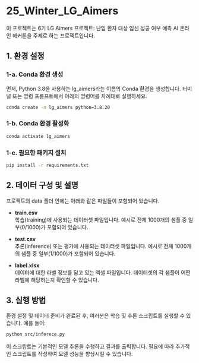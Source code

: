 # 25_Winter_LG_Aimers

이 프로젝트는 6기 LG Aimers 프로젝트: 난임 환자 대상 임신 성공 여부 예측 AI 온라인 해커톤을 주제로 하는 프로젝트입니다.


## 1. 환경 설정

### 1-a. Conda 환경 생성
먼저, Python 3.8을 사용하는 lg_aimers라는 이름의 Conda 환경을 생성합니다. 터미널 또는 명령 프롬프트에서 아래의 명령어를 차례대로 실행하세요.

```bash
conda create -n lg_aimers python=3.8.20
```

### 1-b. Conda 환경 활성화

```bash
conda activate lg_aimers
```


### 1-c. 필요한 패키지 설치

``` bash
pip install -r requirements.txt
```

## 2. 데이터 구성 및 설명

프로젝트의 data 폴더 안에는 아래와 같은 파일들이 포함되어 있습니다.

- **train.csv**  
  학습(training)에 사용되는 데이터셋 파일입니다. 예시로 전체 1000개의 샘플 중 일부(0/1000)가 포함되어 있습니다.
  
- **test.csv**  
  추론(inference) 또는 평가에 사용되는 데이터셋 파일입니다. 예시로 전체 1000개의 샘플 중 일부(1/1000)가 포함되어 있습니다.
  
- **label.xlsx**  
  데이터에 대한 라벨 정보를 담고 있는 엑셀 파일입니다. 데이터셋의 각 샘플이 어떤 라벨에 해당하는지 확인할 수 있습니다.

## 3. 실행 방법

환경 설정 및 데이터 준비가 완료된 후, 여러분은 학습 및 추론 스크립트를 실행할 수 있습니다. 예를 들어:

``` bash
python src/inferece.py
```


이 스크립트는 기본적인 모델 추론을 수행하고 결과를 출력합니다. 필요에 따라 추가적인 스크립트를 작성하여 모델 성능을 향상시킬 수 있습니다.